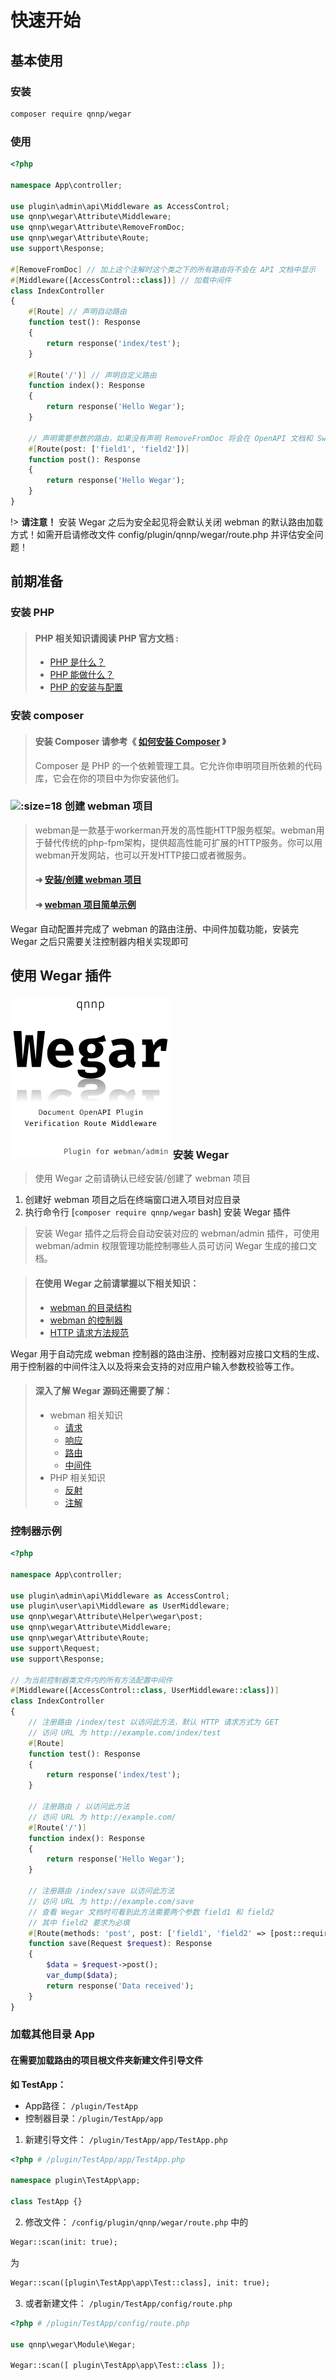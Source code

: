 # <span class="icon-startup-rocket"></span> 快速开始

## <span class="icon-yunhang"></span> 基本使用

### <span class="icon-songhuoanzhuang-"></span> 安装

```bash
composer require qnnp/wegar
```

### <span class="icon-startup"></span> 使用

```php
<?php

namespace App\controller;

use plugin\admin\api\Middleware as AccessControl;
use qnnp\wegar\Attribute\Middleware;
use qnnp\wegar\Attribute\RemoveFromDoc;
use qnnp\wegar\Attribute\Route;
use support\Response;

#[RemoveFromDoc] // 加上这个注解时这个类之下的所有路由将不会在 API 文档中显示
#[Middleware([AccessControl::class])] // 加载中间件
class IndexController
{
    #[Route] // 声明自动路由
    function test(): Response
    {
        return response('index/test');
    }

    #[Route('/')] // 声明自定义路由
    function index(): Response
    {
        return response('Hello Wegar');
    }
    
    // 声明需要参数的路由，如果没有声明 RemoveFromDoc 将会在 OpenAPI 文档和 Swagger 中显示
    #[Route(post: ['field1', 'field2'])]
    function post(): Response
    {
        return response('Hello Wegar');
    }
}
```

!> **请注意！** 安装 Wegar 之后为安全起见将会默认关闭 webman 的默认路由加载方式！如需开启请修改文件 config/plugin/qnnp/wegar/route.php 并评估安全问题！

## <span class="icon-EC_gerenwengao-chanpinshuoming"></span> 前期准备

### <span class="icon-php"></span> 安装 PHP

> #### PHP 相关知识请阅读 PHP 官方文档 :
> - [PHP 是什么？](https://www.php.net/manual/zh/intro-whatis.php)
> - [PHP 能做什么？](https://www.php.net/manual/zh/intro-whatcando.php)
> - [PHP 的安装与配置](https://www.php.net/manual/zh/install.php)

### <span class="icon-php_elephant"></span> 安装 composer

> #### 安装 Composer 请参考《 [如何安装 Composer](https://pkg.xyz/#how-to-install-composer) 》
> Composer 是 PHP 的一个依赖管理工具。它允许你申明项目所依赖的代码库，它会在你的项目中为你安装他们。

### ![](https://www.workerman.net/favicon.ico ':size=18') 创建 webman 项目

> webman是一款基于workerman开发的高性能HTTP服务框架。webman用于替代传统的php-fpm架构，提供超高性能可扩展的HTTP服务。你可以用webman开发网站，也可以开发HTTP接口或者微服务。
>
> #### ➜ [安装/创建 webman 项目](https://www.workerman.net/doc/webman/install.html)
> #### ➜ [webman 项目简单示例](https://www.workerman.net/doc/webman/tutorial.html)

Wegar 自动配置并完成了 webman 的路由注册、中间件加载功能，安装完 Wegar 之后只需要关注控制器内相关实现即可


## <span class="icon-tubiao-"></span> 使用 Wegar 插件

### ![](./../_media/img/logo.256.png ':size=18') 安装 Wegar

> 使用 Wegar 之前请确认已经安装/创建了 webman 项目

1. 创建好 webman 项目之后在终端窗口进入项目对应目录
2. 执行命令行 [`composer require qnnp/wegar` bash] 安装 Wegar 插件

> 安装 Wegar 插件之后将会自动安装对应的 webman/admin 插件，可使用 webman/admin 权限管理功能控制哪些人员可访问 Wegar
生成的接口文档。

> #### 在使用 Wegar 之前请掌握以下相关知识：
> - [webman 的目录结构](https://www.workerman.net/doc/webman/directory.html)
> - [webman 的控制器](https://www.workerman.net/doc/webman/controller.html)
> - [HTTP 请求方法规范](https://developer.mozilla.org/zh-CN/docs/Web/HTTP/Methods)

Wegar 用于自动完成 webman 控制器的路由注册、控制器对应接口文档的生成、用于控制器的中间件注入以及将来会支持的对应用户输入参数校验等工作。

> #### 深入了解 Wegar 源码还需要了解：
> - webman 相关知识
>   - [请求](https://www.workerman.net/doc/webman/request.html)
>   - [响应](https://www.workerman.net/doc/webman/response.html)
>   - [路由](https://www.workerman.net/doc/webman/route.html)
>   - [中间件](https://www.workerman.net/doc/webman/middleware.html)
> - PHP 相关知识
>   - [反射](https://www.php.net/manual/zh/book.reflection.php)
>   - [注解](https://www.php.net/manual/zh/language.attributes.php)

### <span class="icon-ercikaifashili"></span> 控制器示例
```php
<?php

namespace App\controller;

use plugin\admin\api\Middleware as AccessControl;
use plugin\user\api\Middleware as UserMiddleware;
use qnnp\wegar\Attribute\Helper\wegar\post;
use qnnp\wegar\Attribute\Middleware;
use qnnp\wegar\Attribute\Route;
use support\Request;
use support\Response;

// 为当前控制器类文件内的所有方法配置中间件
#[Middleware([AccessControl::class, UserMiddleware::class])]
class IndexController
{
    // 注册路由 /index/test 以访问此方法，默认 HTTP 请求方式为 GET
    // 访问 URL 为 http://example.com/index/test
    #[Route]
    function test(): Response
    {
        return response('index/test');
    }

    // 注册路由 / 以访问此方法
    // 访问 URL 为 http://example.com/
    #[Route('/')]
    function index(): Response
    {
        return response('Hello Wegar');
    }

    // 注册路由 /index/save 以访问此方法
    // 访问 URL 为 http://example.com/save
    // 查看 Wegar 文档时可看到此方法需要两个参数 field1 和 field2
    // 其中 field2 要求为必填
    #[Route(methods: 'post', post: ['field1', 'field2' => [post::required => true]])]
    function save(Request $request): Response
    {
        $data = $request->post();
        var_dump($data);
        return response('Data received');
    }
}
```

### <span class="icon-songhuoanzhuang-"></span> 加载其他目录 App

#### 在需要加载路由的项目根文件夹新建文件引导文件

**如 TestApp：**

- App路径： `/plugin/TestApp`
- 控制器目录：`/plugin/TestApp/app`

1. 新建引导文件： `/plugin/TestApp/app/TestApp.php`

```php
<?php # /plugin/TestApp/app/TestApp.php

namespace plugin\TestApp\app;

class TestApp {}

```

2. 修改文件： `/config/plugin/qnnp/wegar/route.php` 中的

```txt
Wegar::scan(init: true);
```

为

```txt
Wegar::scan([plugin\TestApp\app\Test::class], init: true);
```

3. 或者新建文件： `/plugin/TestApp/config/route.php`

```php 
<?php # /plugin/TestApp/config/route.php

use qnnp\wegar\Module\Wegar;

Wegar::scan([ plugin\TestApp\app\Test::class ]);
```
